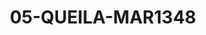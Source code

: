 ---
title: 05-QUEILA-MAR1348
image: /v1543919832/viterbo/05-QUEILA-MAR1348.jpg
brand: martha-blanc
layout: vestito
---